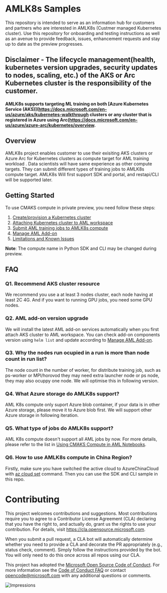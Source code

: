 # AMLK8s Samples
This repository is intended to serve as an information hub for customers and partners who are interested in AMLK8s (Custmer managed Kubernetes cluster). Use this repository for onboarding and testing instructions as well as an avenue to provide feedback, issues, enhancement requests and stay up to date as the preview progresses.

## Disclaimer - The lifecycle management(health, kubernetes version upgrades, security updates to nodes, scaling, etc.) of the AKS or Arc Kubernetes cluster is the responsibility of the customer.

#### AMLK8s supports targeting ML training on both  [Azure Kubernetes Service (AKS)](https://docs.microsoft.com/en-us/azure/aks/kubernetes-walkthrough clusters or any cluster that is registered in Azure using Arc(https://docs.microsoft.com/en-us/azure/azure-arc/kubernetes/overview. 



## Overview
AMLK8s project enables customer to use their exisiting AKS clusters or Azure Arc for Kubernetes clusters as compute target for AML training workload . Data scientists will have same experience as other compute targets. They can submit different types of training jobs to AMLK8s compute target. AMLK8s Will first support SDK and portal, and restapi/CLI will be supported later.


## Getting Started

To use CMAKS compute in private preview, you need follow these steps:

1. [Create/provision a Kubernetes cluster](https://github.com/Azure/CMK8s-Sample/blob/master/docs/1.%20Provision%20a%20GPU%20enabled%20AKS%20cluster.md)
1. [Attaching Kubernetes cluster to AML workspace](https://github.com/Azure/AML-Kubernetes/blob/master/docs/2.%20Manage%20CMAKS%20compute.markdown)
1. [Submit AML training jobs to AMLK8s compute](https://github.com/Azure/CMK8s-Samples/blob/master/docs/3.%20Submit%20AML%20training%20jobs%20to%20CMASK%20compute.markdown)
1. [Manage AML Add-on](https://github.com/Azure/CMK8s-Samples/blob/master/docs/5.%20Manage%20AML%20add-on.markdown)
1. [Limitations and Known Issues](/docs/limitations-and-knownIssues.md)

**Note**: The compute name in Python SDK and CLI may be changed during preview.

## FAQ 
### Q1. Recommend AKS cluster resource 
We recommend you use a at least 3 nodes cluster, each node having at least 2C 4G. And if you want to running GPU jobs, you need some GPU nodes.
### Q2. AML add-on version upgrade
We will install the latest AML add-on services automatically when you first attach AKS cluster to AML workspace. You can check add-on components version using ```helm list``` and update according to [Manage AML Add-on](https://github.com/Azure/CMK8s-Samples/blob/master/docs/5.%20Manage%20AML%20add-on.markdown).
### Q3. Why the nodes run ocupied in a run is more than node count in run list?
The node count in the number of worker, for distribute training job, such as ps-worker or MPI/horovod they may need extra launcher node or ps node, they may also ocuppy one node. We will optimise this in following version.
### Q4. What Azure storage do AMLK8s support?
AML K8s compute only suport Azure blob container, if your data is in other Azure storage, please move it to Azure blob first. We will support other Azure storage in following iteration.
### Q5. What type of jobs do AMLK8s support?
AML K8s compute doesn't support all AML jobs by now. For more details, please refer to the list in [Using CMAKS Compute in AML Notebooks](https://github.com/Azure/AML-Kubernetes/blob/master/docs/6.%20Using%20CMAKS%20Compute%20in%20AML%20Notebooks.md).
### Q6. How to use AMLK8s compute in China Region?
Firstly, make sure you have switched the active cloud to AzureChinaCloud with [az cloud set](https://docs.microsoft.com/en-us/cli/azure/manage-clouds-azure-cli?view=azure-cli-latest) command. Then you can use the SDK and CLI sample in this repo.


# Contributing

This project welcomes contributions and suggestions.  Most contributions require you to agree to a
Contributor License Agreement (CLA) declaring that you have the right to, and actually do, grant us
the rights to use your contribution. For details, visit https://cla.opensource.microsoft.com.

When you submit a pull request, a CLA bot will automatically determine whether you need to provide
a CLA and decorate the PR appropriately (e.g., status check, comment). Simply follow the instructions
provided by the bot. You will only need to do this once across all repos using our CLA.

This project has adopted the [Microsoft Open Source Code of Conduct](https://opensource.microsoft.com/codeofconduct/).
For more information see the [Code of Conduct FAQ](https://opensource.microsoft.com/codeofconduct/faq/) or
contact [opencode@microsoft.com](mailto:opencode@microsoft.com) with any additional questions or comments.

![Impressions](https://PixelServer20190423114238.azurewebsites.net/api/impressions/CMK8s-Samples/README.png) 
